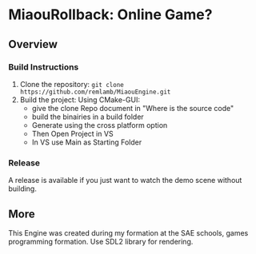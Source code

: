 # MiaouRollback: Online Game?

## Overview


### Build Instructions
1. Clone the repository: `git clone https://github.com/remlamb/MiaouEngine.git`
2. Build the project:
   Using CMake-GUI:
    - give the clone Repo document in "Where is the source code"
    - build the binairies in a build folder
    - Generate using the cross platform option
    - Then Open Project in VS
    - In VS use Main as Starting Folder
      
### Release
   A release is available if you just want to watch the demo scene without building.

## More
This Engine was created during my formation at the SAE schools, games programming formation.
Use SDL2 library for rendering.
